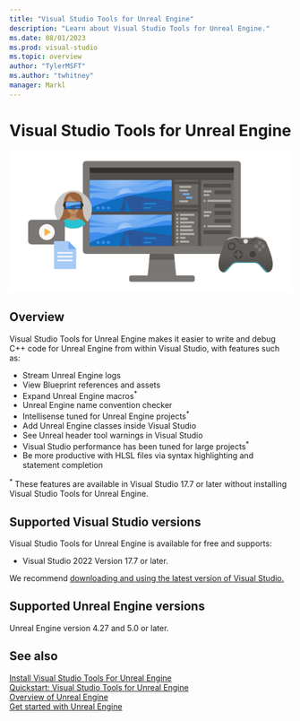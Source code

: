 ```yaml
---
title: "Visual Studio Tools for Unreal Engine"
description: "Learn about Visual Studio Tools for Unreal Engine."
ms.date: 08/01/2023
ms.prod: visual-studio
ms.topic: overview
author: "TylerMSFT"
ms.author: "twhitney"
manager: Markl
---
```


# Visual Studio Tools for Unreal Engine

![Screenshot of a computer, game controller, and icons for game play.](../../unity/media/hero.png)

## Overview

Visual Studio Tools for Unreal Engine makes it easier to write and debug C++ code for Unreal Engine from within Visual Studio, with features such as:

* Stream Unreal Engine logs
* View Blueprint references and assets
* Expand Unreal Engine macros<sup>*</sup>
* Unreal Engine name convention checker
* Intellisense tuned for Unreal Engine projects<sup>*</sup>
* Add Unreal Engine classes inside Visual Studio
* See Unreal header tool warnings in Visual Studio
* Visual Studio performance has been tuned for large projects<sup>*</sup>
* Be more productive with HLSL files via syntax highlighting and statement completion

<sup>*</sup> These features are available in Visual Studio 17.7 or later without installing Visual Studio Tools for Unreal Engine.

## Supported Visual Studio versions

Visual Studio Tools for Unreal Engine is available for free and supports:

- Visual Studio 2022 Version 17.7 or later.

We recommend [downloading and using the latest version of Visual Studio.](https://visualstudio.microsoft.com/downloads/?cid=learn-onpage-download-cta)

## Supported Unreal Engine versions

Unreal Engine version 4.27 and 5.0 or later.

## See also

[Install Visual Studio Tools For Unreal Engine](vs-tools-unreal-install.md)\
[Quickstart: Visual Studio Tools for Unreal Engine](vs-tools-unreal-quickstart.md)\
[Overview of Unreal Engine](https://www.unrealengine.com/en-US/features)\
[Get started with Unreal Engine](https://docs.unrealengine.com/4.27/en-US/Basics/GettingStarted/)